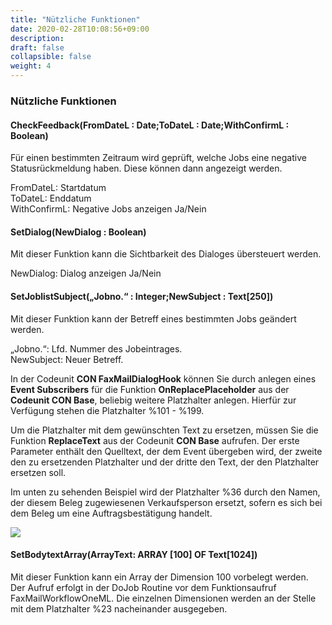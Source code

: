 ```yaml
---
title: "Nützliche Funktionen"
date: 2020-02-28T10:08:56+09:00
description: 
draft: false
collapsible: false
weight: 4
---
```


### Nützliche Funktionen

#### CheckFeedback(FromDateL : Date;ToDateL : Date;WithConfirmL : Boolean)

Für einen bestimmten Zeitraum wird geprüft, welche Jobs eine negative Statusrückmeldung haben. Diese können dann angezeigt werden.

FromDateL: Startdatum   
ToDateL: Enddatum  
WithConfirmL: Negative Jobs anzeigen Ja/Nein

#### SetDialog(NewDialog : Boolean)

Mit dieser Funktion kann die Sichtbarkeit des Dialoges übersteuert werden.

NewDialog: Dialog anzeigen Ja/Nein

#### SetJoblistSubject(„Jobno.“ : Integer;NewSubject : Text[250])

Mit dieser Funktion kann der Betreff eines bestimmten Jobs geändert werden.

„Jobno.“: Lfd. Nummer des Jobeintrages.  
NewSubject: Neuer Betreff.

In der Codeunit **CON FaxMailDialogHook** können Sie durch anlegen eines **Event Subscribers** für die Funktion **OnReplacePlaceholder** aus der **Codeunit CON Base**, beliebig weitere Platzhalter anlegen. Hierfür zur Verfügung stehen die Platzhalter %101 - %199.

Um die Platzhalter mit dem gewünschten Text zu ersetzen, müssen Sie die Funktion **ReplaceText** aus der Codeunit **CON Base** aufrufen. Der erste Parameter enthält den Quelltext, der dem Event übergeben wird, der zweite den zu ersetzenden Platzhalter und der dritte den Text, der den Platzhalter ersetzen soll.

Im unten zu sehenden Beispiel wird der Platzhalter %36 durch den Namen, der diesem Beleg zugewiesenen Verkaufsperson ersetzt, sofern es sich bei dem Beleg um eine Auftragsbestätigung handelt.

![](/images/connectornav/base/setjoblistsubject.png)

#### SetBodytextArray(ArrayText: ARRAY [100] OF Text[1024])

Mit dieser Funktion kann ein Array der Dimension 100 vorbelegt werden. Der Aufruf erfolgt in der DoJob Routine vor dem Funktionsaufruf FaxMailWorkflowOneML. Die einzelnen Dimensionen werden an der Stelle mit dem Platzhalter %23 nacheinander ausgegeben.